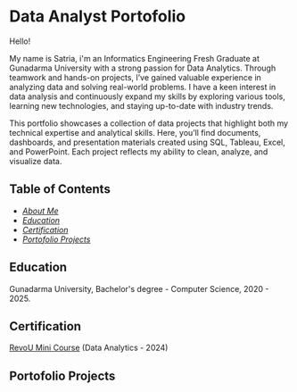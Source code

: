 # Data Analyst Portofolio

Hello!

My name is Satria, i'm an Informatics Engineering Fresh Graduate at Gunadarma University with a strong passion for Data Analytics. Through teamwork and hands-on projects, I’ve gained valuable experience in analyzing data and solving real-world problems. I have a keen interest in data analysis and continuously expand my skills by exploring various tools, learning new technologies, and staying up-to-date with industry trends.

This portfolio showcases a collection of data projects that highlight both my technical expertise and analytical skills. Here, you’ll find documents, dashboards, and presentation materials created using SQL, Tableau, Excel, and PowerPoint. Each project reflects my ability to clean, analyze, and visualize data.

## Table of Contents

+ [*About Me*](https://github.com/Sa0tria/DATA-ANALYST-PORTOFOLIO/tree/main?tab=readme-ov-file#data-analyst-portofolio)
+ [*Education*](https://github.com/Sa0tria/DATA-ANALYST-PORTOFOLIO/tree/main?tab=readme-ov-file#education)
+ [*Certification*](https://github.com/Sa0tria/DATA-ANALYST-PORTOFOLIO/blob/main/README.md#certification)
+ [*Portofolio Projects*](url)

## Education
Gunadarma University, Bachelor's degree - Computer Science, 2020 - 2025.

## Certification
[RevoU Mini Course](https://drive.google.com/file/d/1ldDjb9B0KALZTbTAabUBK-aWANPp-MRB/view?usp=drive_link) (Data Analytics - 2024)

## Portofolio Projects
